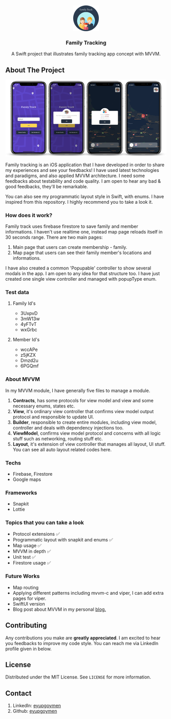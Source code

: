 
<!-- PROJECT LOGO -->
<br />
<p align="center">
  <a href="https://github.com/othneildrew/Best-README-Template">
    <img src="logo.png" alt="Logo" width="80" height="80">
  </a>

  <h3 align="center">Family Tracking</h3>

  <p align="center">
   A Swift project that illustrates family tracking app concept with MVVM.
</p>


<!-- ABOUT THE PROJECT -->
## About The Project


<img src="app.png" alt="Logo">


Family tracking is an iOS application that I have developed in order to share my experiences and see your feedbacks! I have used latest technologies and paradigms, and also applied MVVM architecture. I need some feedbacks about testability and code  quality. I am open to hear any bad & good feedbacks, they'll be remarkable.

You can also see my programmatic layout style in Swift, with enums. I have inspired from this repository. I highly recommend you to take a look it.

### How does it work?
Family track uses firebase firestore to save family and member informations. I haven't use realtime one, instead map page reloads itself in 30 seconds range. There are two main pages:
1. Main page that users can create membership - family. 
2. Map page that users can see their family member's locations and informations.
    
I have also created a common 'Popupable' controller to show several modals in the app. I am open to any idea for that structure too. I have just created one single view controller and managed with popupType enum. 

### Test data
1. Family Id's
    * 3UxpvD  
    * 3mW13w  
    * 4yFTvT  
    * wxGrbc

2. Member Id's
    * wccAPe  
    * z5jKZX  
    * Dmzd2u  
    * 6PGQmf

### About MVVM

In my MVVM module, I have generally five files to manage a module. 
1. **Contracts**, has some protocols for view model and view and some necessary enums, states etc.
2. **View**, it's ordinary view controller that confirms view model output protocol and responsible to update UI.
3. **Builder**, responsible to create entire modules, including view model, controller and deals with dependency injections too.
4. **ViewModel**, confirms view model protocol and  concerns with all logic stuff such as networking, routing stuff etc. 
5. **Layout**, it's extension of view controller that manages all layout, UI stuff. You can see all auto layout related codes here.

### Techs

* Firebase, Firestore
* Google maps

### Frameworks

* Snapkit
* Lottie

### Topics that you can take a look

* Protocol extensions ✅
* Programmatic layout with snapkit and enums ✅
* Map usage ✅
* MVVM in depth ✅
* Unit test ✅
* Firestore usage ✅

### Future Works

* Map routing
* Applying different patterns including mvvm-c and viper, I can add extra pages for viper.
* SwiftUI version
* Blog post about MVVM in my personal [blog.](https://eyupgoymen.github.io/)


## Contributing

Any contributions you make are **greatly appreciated**. I am excited to hear you feedbacks to improve my code style. You can reach me via LinkedIn profile given in below.


## License

Distributed under the MIT License. See `LICENSE` for more information.

## Contact

1. LinkedIn: [eyupgoymen](https://www.linkedin.com/in/eypgym/)
2. Github: [eyupgoymen](https://github.com/eyupgoymen)
